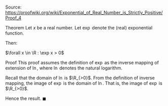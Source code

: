# 

Source: https://proofwiki.org/wiki/Exponential_of_Real_Number_is_Strictly_Positive/Proof_4

Theorem
Let $x$ be a real number.
Let $\exp$ denote the (real) exponential function.

Then:

$\forall x \in \R : \exp x > 0$


Proof
This proof assumes the definition of $\exp$ as the inverse mapping of extension of $\ln$, where $\ln$ denotes the natural logarithm.

Recall that the domain of $\ln$ is $\R_{>0}$.
From the definition of inverse mapping, the image of $\exp$ is the domain of $\ln$.
That is, the image of $\exp$ is $\R_{>0}$.

Hence the result.
$\blacksquare$





